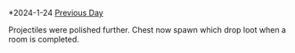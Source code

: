 *2024-1-24
[Previous Day](Daily%20Notes/Day%2018-19)

Projectiles were polished further. Chest now spawn which drop loot when a room is completed.
